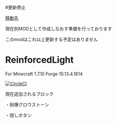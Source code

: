 #更新停止

[移動先](https://github.com/maa123/ReinforcedBlocks)

現在別MODとして作成しなおす準備を行っております

このmodはこれ以上更新する予定はありません


# ReinforcedLight
 For Minecraft 1.7.10 Forge 10.13.4.1614


[![CircleCI](https://circleci.com/gh/maa123/ReinforcedLight.svg?style=svg)](https://circleci.com/gh/maa123/ReinforcedLight)



現在追加されるブロック

・耐爆グロウストーン

・隠しボタン

